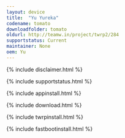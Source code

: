 ```yaml
---
layout: device
title:  "Yu Yureka"
codename: tomato
downloadfolder: tomato
oldurl: http://teamw.in/project/twrp2/284
supportstatus: Current
maintainer: None
oem: Yu
---
```


{% include disclaimer.html %}

{% include supportstatus.html %}

{% include appinstall.html %}

{% include download.html %}

{% include twrpinstall.html %}

{% include fastbootinstall.html %}
